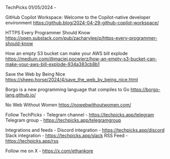 TechPicks 01/05/2024 -

GitHub Copilot Workspace: Welcome to the Copilot-native developer environment
https://github.blog/2024-04-29-github-copilot-workspace/

HTTPS Every Programmer Should Know
https://open.substack.com/pub/zacharylee/p/https-every-programmer-should-know

How an empty S3 bucket can make your AWS bill explode
https://medium.com/@maciej.pocwierz/how-an-empty-s3-bucket-can-make-your-aws-bill-explode-934a383cb8b1

Save the Web by Being Nice
https://sheep.horse/2024/4/save_the_web_by_being_nice.html

Borgo is a new programming language that compiles to Go
https://borgo-lang.github.io/

No Web Without Women
https://nowebwithoutwomen.com/

Follow TechPicks -
Telegram channel - https://techpicks.app/telegram
Telegram group - https://techpicks.app/telegramgroup

Integrations and feeds -
Discord integration - https://techpicks.app/discord
Slack integration - https://techpicks.app/slack
RSS Feed - https://techpicks.app/rss

Follow me on X - https://x.com/ethankore